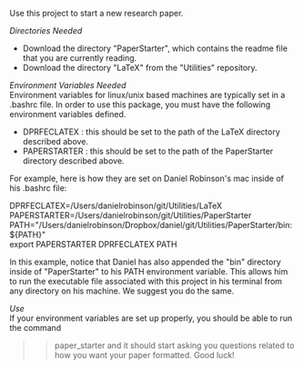 Use this project to start a new research paper.  

*Directories Needed*  
- Download the directory "PaperStarter", which contains the readme file that you are currently reading.
- Download the directory "LaTeX" from the "Utilities" repository.

*Environment Variables Needed*  
Environment variables for linux/unix based machines are typically set in a .bashrc file.
In order to use this package, you must have the following environment variables defined.  
   - DPRFECLATEX  : this should be set to the path of the LaTeX directory described above.
   - PAPERSTARTER : this should be set to the path of the PaperStarter directory described above.

For example, here is how they are set on Daniel Robinson's mac inside of his .bashrc file:

   DPRFECLATEX=/Users/danielrobinson/git/Utilities/LaTeX  
   PAPERSTARTER=/Users/danielrobinson/git/Utilities/PaperStarter  
   PATH="/Users/danielrobinson/Dropbox/daniel/git/Utilities/PaperStarter/bin:${PATH}"  
   export PAPERSTARTER DPRFECLATEX PATH  

In this example, notice that Daniel has also appended the "bin" directory inside of "PaperStarter"
to his PATH environment variable.  This allows him to run the executable file associated with this 
project in his terminal from any directory on his machine.  We suggest you do the same.

*Use*  
If your environment variables are set up properly, you should be able to run the command
   >> paper_starter
and it should start asking you questions related to how you want your paper formatted. Good luck!
